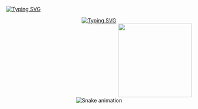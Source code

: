 
<a href="https://git.io/typing-svg"><img  src="https://readme-typing-svg.demolab.com?font=fira+code&size=19&pause=1000&color=16AE05F6&background=35353500&width=435&lines=%3E+Hey+++I'm++Ishika+" alt="Typing SVG" /></a>
<div align="center">
  <a href="https://git.io/typing-svg">
    <img src="https://readme-typing-svg.herokuapp.com?font=Fira+Code&pause=1000&color=50BC06&width=650&lines=Jack-of-all-trades+CEO%3A+building+code%2C+businesses%2C+and+;bad+jokes+across+every+venture+under+the+sun." alt="Typing SVG" />
  </a>
</div>

<img align='right' src='https://user-images.githubusercontent.com/5713670/87202985-820dcb80-c2b6-11ea-9f56-7ec461c497c3.gif' width='200'>
<br clear="both">
<!-- Snake Game Repo View -->

<div align="center">
  <img src="https://profile-readme-generator.com/assets/snake.svg" alt="Snake animation" />
</div>




